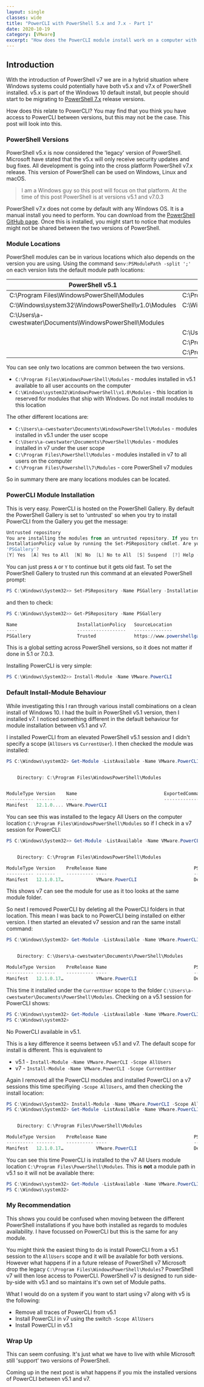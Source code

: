 ```yaml
---
layout: single
classes: wide
title: "PowerCLI with PowerShell 5.x and 7.x - Part 1"
date: 2020-10-19
category: [VMware]
excerpt: "How does the PowerCLI module install work on a computer with both PowerShell 5.x and 7.x"
---
```


## Introduction

With the introduction of PowerShell v7 we are in a hybrid situation where Windows systems could potentially have both v5.x and v7.x of PowerShell installed. v5.x is part of the Windows 10 default install, but people should start to be migrating to [PowerShell 7.x](https://github.com/PowerShell/PowerShell) release versions.

How does this relate to PowerCLI? You may find that you think you have access to PowerCLI between versions, but this may not be the case. This post will look into this.

### PowerShell Versions

PowerShell v5.x is now considered the 'legacy' version of PowerShell. Microsoft have stated that the v5.x will only receive security updates and bug fixes. All development is going into the cross platform PowerShell v7.x release. This version of PowerShell can be used on Windows, Linux and macOS.

> I am a Windows guy so this post will focus on that platform. At the time of this post PowerShell is at versions v5.1 and v7.0.3

PowerShell v7.x does not come by default with any Windows OS. It is a manual install you need to perform. You can download from the [PowerShell GitHub page](https://github.com/PowerShell/PowerShell#get-powershell). Once this is installed, you might start to notice that modules might not be shared between the two versions of PowerShell.

### Module Locations

PowerShell modules can be in various locations which also depends on the version you are using. Using the command `$env:PSModulePath -split ';'` on each version lists the default module path locations:

| PowerShell v5.1                                           | PowerShell v7                                      |
| --------------------------------------------------------- | -------------------------------------------------- |
| C:\Program Files\WindowsPowerShell\Modules                | C:\Program Files\WindowsPowerShell\Modules         |
| C:\Windows\system32\WindowsPowerShell\v1.0\Modules        | C:\Windows\system32\WindowsPowerShell\v1.0\Modules |
| C:\Users\a-cwestwater\Documents\WindowsPowerShell\Modules |                                                    |
|                                                           | C:\Users\a-cwestwater\Documents\PowerShell\Modules |
|                                                           | C:\Program Files\PowerShell\Modules                |
|                                                           | C:\Program Files\Powershell\7\Modules              |

You can see only two locations are common between the two versions.

- `C:\Program Files\WindowsPowerShell\Modules` - modules installed in v5.1 available to all user accounts on the computer
- `C:\Windows\system32\WindowsPowerShell\v1.0\Modules` - this location is reserved for modules that ship with Windows. Do not install modules to this location

The other different locations are:

- `C:\Users\a-cwestwater\Documents\WindowsPowerShell\Modules` - modules installed in v5.1 under the user scope
- `C:\Users\a-cwestwater\Documents\PowerShell\Modules` - modules installed in v7 under the user scope
- `C:\Program Files\PowerShell\Modules` - modules installed in v7 to all users on the computer
- `C:\Program Files\Powershell\7\Modules` - core PowerShell v7 modules

So in summary there are many locations modules can be located.

### PowerCLI Module Installation

This is very easy. PowerCLI is hosted on the PowerShell Gallery. By default the PowerShell Gallery is set to 'untrusted' so when you try to install PowerCLI from the Gallery you get the message:

```powershell
Untrusted repository
You are installing the modules from an untrusted repository. If you trust this repository, change its
InstallationPolicy value by running the Set-PSRepository cmdlet. Are you sure you want to install the modules from
'PSGallery'?
[Y] Yes  [A] Yes to All  [N] No  [L] No to All  [S] Suspend  [?] Help (default is "N"):
```

You can just press `A` or `Y` to continue but it gets old fast. To set the PowerShell Gallery to trusted run this command at an elevated PowerShell prompt:

```powershell
PS C:\Windows\System32>> Set-PSRepository -Name PSGallery -InstallationPolicy Trusted
```

and then to check:

```powershell
PS C:\Windows\System32>> Get-PSRepository -Name PSGallery

Name                      InstallationPolicy   SourceLocation
----                      ------------------   --------------
PSGallery                 Trusted              https://www.powershellgallery.com/api/v2
```

This is a global setting across PowerShell versions, so it does not matter if done in 5.1 or 7.0.3.

Installing PowerCLI is very simple:

```powershell
PS C:\Windows\System32>> Install-Module -Name VMware.PowerCLI
```

### Default Install-Module Behaviour

While investigating this I ran through various install combinations on a clean install of Windows 10. I had the built in PowerShell v5.1 version, then I installed v7. I noticed something different in the default behaviour for module installation between v5.1 and v7.

I installed PowerCLI from an elevated PowerShell v5.1 session and I didn't specify a scope (`AllUsers` vs `CurrentUser`). I then checked the module was installed:

```powershell
PS C:\Windows\system32> Get-Module -ListAvailable -Name VMware.PowerCLI


    Directory: C:\Program Files\WindowsPowerShell\Modules


ModuleType Version    Name                                ExportedCommands
---------- -------    ----                                ----------------
Manifest   12.1.0.... VMware.PowerCLI
```

You can see this was installed to the legacy All Users on the computer location `C:\Program Files\WindowsPowerShell\Modules` so if I check in a v7 session for PowerCLI:

```powershell
PS C:\Windows\System32>> Get-Module -ListAvailable -Name VMware.PowerCLI


    Directory: C:\Program Files\WindowsPowerShell\Modules

ModuleType Version    PreRelease Name                                PSEdition ExportedCommands
---------- -------    ---------- ----                                --------- ----------------
Manifest   12.1.0.17…            VMware.PowerCLI                     Desk
```

This shows v7 can see the module for use as it too looks at the same module folder.

So next I removed PowerCLI by deleting all the PowerCLI folders in that location. This mean I was back to no PowerCLI being installed on either version. I then started an elevated v7 session and ran the same install command:

```powershell
PS C:\Windows\System32> Get-Module -ListAvailable -Name VMware.PowerCLI


    Directory: C:\Users\a-cwestwater\Documents\PowerShell\Modules

ModuleType Version    PreRelease Name                                PSEdition ExportedCommands
---------- -------    ---------- ----                                --------- ----------------
Manifest   12.1.0.17…            VMware.PowerCLI                     Desk
```

This time it installed under the `CurrentUser` scope to the folder `C:\Users\a-cwestwater\Documents\PowerShell\Modules`. Checking on a v5.1 session for PowerCLI shows:

```powershell
PS C:\Windows\system32> Get-Module -ListAvailable -Name VMware.PowerCLI
PS C:\Windows\system32>
```

No PowerCLI available in v5.1.

This is a key difference it seems between v5.1 and v7. The default scope for install is different. This is equivalent to

- v5.1 - `Install-Module -Name VMware.PowerCLI -Scope AllUsers`
- v7 - `Install-Module -Name VMware.PowerCLI -Scope CurrentUser`

Again I removed all the PowerCLI modules and installed PowerCLI on a v7 sessions this time specifiying `-Scope AllUsers`, amd then checking the install location:

```powershell
PS C:\Windows\System32> Install-Module -Name VMware.PowerCLI -Scope AllUsers
PS C:\Windows\System32> Get-Module -ListAvailable -Name VMware.PowerCLI


    Directory: C:\Program Files\PowerShell\Modules

ModuleType Version    PreRelease Name                                PSEdition ExportedCommands
---------- -------    ---------- ----                                --------- ----------------
Manifest   12.1.0.17…            VMware.PowerCLI                     Desk
```

You can see this time PowerCLI is installed to the v7 All Users module location `C:\Program Files\PowerShell\Modules`. This is **not** a module path in v5.1 so it will not be available there:

```powershell
PS C:\Windows\system32> Get-Module -ListAvailable -Name VMware.PowerCLI
PS C:\Windows\system32>
```

### My Recommendation

This shows you could be confused when moving between the different PowerShell installations if you have both installed as regards to modules availability. I have focussed on PowerCLI but this is the same for any module.

You might think the easiest thing to do is install PowerCLI from a v5.1 session to the `AllUsers` scope and it will be available for both versions. However what happens if in a future release of PowerShell v7 Microsoft drop the legacy `C:\Program Files\WindowsPowerShell\Modules`? PowerShell v7 will then lose access to PowerCLI. PowerShell v7 is designed to run side-by-side with v5.1 and so maintains it's own set of Module paths.

What I would do on a system if you want to start using v7 along with v5 is the following:

- Remove all traces of PowerCLI from v5.1
- Install PowerCLI in v7 using the switch `-Scope AllUsers`
- Install PowerCLI in v5.1

### Wrap Up

This can seem confusing. It's just what we have to live with while Microsoft still 'support' two versions of PowerShell.

Coming up in the next post is what happens if you mix the installed versions of PowerCLI between v5.1 and v7.
